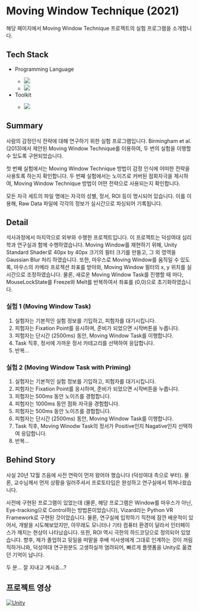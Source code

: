 <h1>Moving Window Technique (2021)</h1>
<p>해당 페이지에서 Moving Window Technique 프로젝트의 실험 프로그램을 소개합니다.</p>

<h2>Tech Stack</h2>
<ul>
  <li>Programming Language</li>
  <ul>
    <li><img src="https://img.shields.io/badge/C Sharp-239120?style=flat-square&logo=c-sharp&logoColor=white"/></li>
    <li><img src="https://img.shields.io/badge/Unity Shader Lab-000000?style=flat-square&logo=Unity&logoColor=white"/></li>
  </ul>
  <li>Toolkit</li>
  <ul>
    <li><img src="https://img.shields.io/badge/Unity-000000?style=flat-square&logo=Unity&logoColor=white"/></li>
  </ul>
</ul>

<h2>Summary</h2>
<p>사람의 감정인식 전략에 대해 연구하기 위한 실험 프로그램입니다. Birmingham et al. (2013)에서 제안된 Moving Window Technique를 이용하여, 두 번의 실험을 이행할 수 있도록 구현되었습니다.</p>
<p>첫 번째 실험에서는 Moving Window Technique 방법이 감정 인식에 어떠한 전략을 사용토록 하는지 확인합니다. 두 번째 실험에서는 노이즈로 커버된 점화자극을 제시하여, Moving Window Technique 방법이 어떤 전략으로 사용되는지 확인합니다.</p>
<p>모든 자극 세트의 파일 명에는 자극의 성별, 정서, ROI 등이 명시되어 있습니다. 이를 이용해, Raw Data 파일에 각각의 정보가 실시간으로 파싱되어 기록됩니다.</p>

<h2>Detail</h2>
<p>석사과정에서 마지막으로 외부와 수행한 프로젝트입니다. 이 프로젝트는 덕성여대 심리학과 연구실과 함께 수행하였습니다. Moving Window를 재현하기 위해, Unity Standard Shader로 40px by 40px 크기의 필터 크기를 만들고, 그 외 영역을 Gaussian Blur 처리 하였습니다. 또한, 마우스로 Moving Window를 움직일 수 있도록, 마우스의 카메라 프로젝션 좌표를 받아와, Moving Window 필터의 x, y 위치를 실시간으로 조정하였습니다. 물론, 새로운 Moving Window Task를 진행할 때 마다, MouseLockState를 Freeze와 Melt를 반복하여서 좌표를 (0,0)으로 초기화하였습니다.</p>

<h3>실험 1 (Moving Window Task)</h3>

<ol>
  <li>실험자는 기본적인 실험 정보를 기입하고, 피험자를 대기시킵니다.</li>
  <li>피험자는 Fixation Point를 응시하며, 준비가 되었으면 시작버튼을 누릅니다.</li>
  <li>피험자는 단시간 (2500ms) 동안, Moving Window Task를 이행합니다.</li>
  <li>Task 직후, 정서에 가까운 정서 카테고리를 선택하여 응답합니다.</li>
  <li>반복...</li>
</ol>

<h3>실험 2 (Moving Window Task with Priming)</h3>

<ol>
  <li>실험자는 기본적인 실험 정보를 기입하고, 피험자를 대기시킵니다.</li>
  <li>피험자는 Fixation Point를 응시하며, 준비가 되었으면 시작버튼을 누릅니다.</li>
  <li>피험자는 500ms 동안 노이즈를 경험합니다.</li>
  <li>피험자는 1000ms 동안 점화 자극을 경험합니다.</li>
  <li>피험자는 500ms 동안 노이즈를 경험합니다.</li>
  <li>피험자는 단시간 (2500ms) 동안, Moving Window Task를 이행합니다.</li>
  <li>Task 직후, Moving Winodw Task의 정서가 Positive인지 Nagative인지 선택하여 응답합니다.</li>
  <li>반복...</li>
</ol>

<h2>Behind Story</h2>
<p>사실 20년 12월 즈음에 사전 연락이 먼저 왔어야 했습니다 (덕성여대 측으로 부터). 물론, 교수님께서 먼저 상황을 일러주셔서 프로토타입은 완성하고 연구실에서 뛰쳐나왔습니다. </p>
<p>사전에 구현된 프로그램이 있었는데 (물론, 해당 프로그램은 Window를 마우스가 아닌, Eye-tracking으로 Control하는 방법론이었습니다), Vizard라는 Python VR Framework로 구현된 것이었습니다. 물론, 연구실에 입학하기 직전에 잠깐 배운적이 있어서, 개발을 시도해보았지만, 아무래도 모니터나 기타 컴퓨터 환경이 달라서 인터페이스가 깨지는 현상이 나타났습니다. 또한, ROI 역시 극한의 하드코딩으로 정의되어 있었습니다. 향후, 제가 졸업하고 뒷일을 떠맡을 후배 석사생에게 그대로 인계하는 것이 꺼림직하거니와, 덕성여대 연구원분도 고생하실까 염려되어, 빠르게 플랫폼을 Unity로 옮겼던 기억이 납니다.</p>
<p>두 분... 잘 지내고 계시죠...?</p>

<h2>프로젝트 영상</h2>

[![Unity](http://img.youtube.com/vi/f7AuY2spa9M/0.jpg)](http://www.youtube.com/watch?v=f7AuY2spa9M "MovingWindowTechnique")
